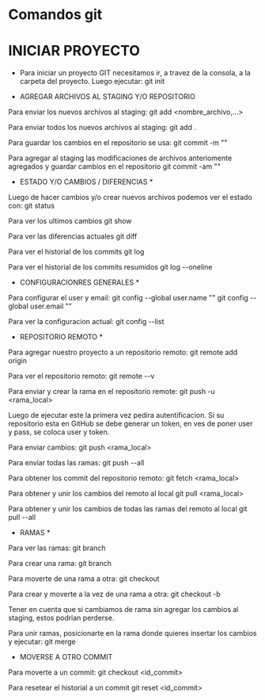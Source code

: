 # Comandos git


 # INICIAR PROYECTO 
 
* Para iniciar un proyecto GIT necesitamos ir, a travez de la consola, a la carpeta del proyecto. Luego ejecutar:
	git init

	

 * AGREGAR ARCHIVOS AL STAGING Y/O REPOSITORIO
 
Para enviar los nuevos archivos al staging:
	git add <nombre_archivo,...>

Para enviar todos los nuevos archivos al staging:
	git add .

Para guardar los cambios en el repositorio se usa:
	git commit -m "<Comentario>"

Para agregar al staging las modificaciones de archivos anteriomente 
agregados y guardar cambios en el repositorio
	git commit -am "<Comentario>"



 * ESTADO Y/O CAMBIOS / DIFERENCIAS *
 
Luego de hacer cambios y/o crear nuevos archivos podemos ver el estado con:
	git status
	
Para ver los ultimos cambios
	git show
	
Para ver las diferencias actuales
	git diff

Para ver el historial de los commits
	git log

Para ver el historial de los commits resumidos
	git log --oneline
	
	
	
 * CONFIGURACIONRES GENERALES *

Para configurar el user y email:
	git config --global user.name "<Nombre>"
	git config --global user.email "<Email>"

Para ver la configuracion actual:
	git config --list



 * REPOSITORIO REMOTO *

Para agregar nuestro proyecto a un repositorio remoto:
	git remote add origin <url>

Para ver el repositorio remoto:
	git remote --v

Para enviar y crear la rama en el repositorio remote:
	git push -u <remoto> <rama_local>

Luego de ejecutar este la primera vez pedira autentificacion.
Si su repositorio esta en GitHub se debe generar un token, 
en ves de poner user y pass, se coloca user y token.

Para enviar cambios:
	git push <remoto> <rama_local>

Para enviar todas las ramas:
	git push --all

Para obtener los commit del repositorio remoto:
	git fetch <remoto> <rama_local>

Para obtener y unir los cambios del remoto al local
	git pull <remoto> <rama_local>

Para obtener y unir los cambios de todas las ramas del remoto al local
	git pull --all

 * RAMAS *

Para ver las ramas:
	git branch

Para crear una rama: 
	git branch <nombre>

Para moverte de una rama a otra:
	git checkout <nombre>

Para crear y moverte a la vez de una rama a otra:
	git checkout -b <nombre>

Tener en cuenta que si cambiamos de rama sin agregar los cambios 
al staging, estos podrian perderse.

Para unir ramas, posicionarte en la rama donde quieres insertar
los cambios y ejecutar:
	git merge <rama>


 * MOVERSE A OTRO COMMIT

Para moverte a un commit:
	git checkout <id_commit>

Para resetear el historial a un commit
	git reset <id_commit>
 